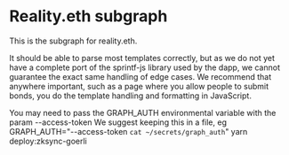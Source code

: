 # Reality.eth subgraph

This is the subgraph for reality.eth.

It should be able to parse most templates correctly, but as we do not yet have a complete port of the sprintf-js library used by the dapp, we cannot guarantee the exact same handling of edge cases. We recommend that anywhere important, such as a page where you allow people to submit bonds, you do the template handling and formatting in JavaScript.

You may need to pass the GRAPH_AUTH environmental variable with the param
 --access-token <YOUR KEY>
We suggest keeping this in a file, eg
GRAPH_AUTH="--access-token `cat ~/secrets/graph_auth`" yarn deploy:zksync-goerli

